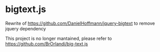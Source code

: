 # bigtext.js
Rewrite of https://github.com/DanielHoffmann/jquery-bigtext to remove jquery dependency

This project is no longer mantained, please refer to https://github.com/BrOrlandi/big-text.js
